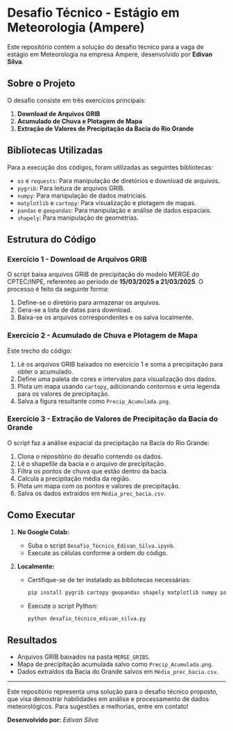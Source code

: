 # Desafio Técnico - Estágio em Meteorologia (Ampere)

Este repositório contém a solução do desafio técnico para a vaga de estágio em Meteorologia na empresa Ampere, desenvolvido por **Edivan Silva**.

## Sobre o Projeto

O desafio consiste em três exercícios principais:

1. **Download de Arquivos GRIB**
2. **Acumulado de Chuva e Plotagem de Mapa**
3. **Extração de Valores de Precipitação da Bacia do Rio Grande**

## Bibliotecas Utilizadas

Para a execução dos códigos, foram utilizadas as seguintes bibliotecas:

- `os` e `requests`: Para manipulação de diretórios e download de arquivos.
- `pygrib`: Para leitura de arquivos GRIB.
- `numpy`: Para manipulação de dados matriciais.
- `matplotlib` e `cartopy`: Para visualização e plotagem de mapas.
- `pandas` e `geopandas`: Para manipulação e análise de dados espaciais.
- `shapely`: Para manipulação de geometrias.

## Estrutura do Código

### Exercício 1 - Download de Arquivos GRIB

O script baixa arquivos GRIB de precipitação do modelo MERGE do CPTEC/INPE, referentes ao período de **15/03/2025 a 21/03/2025**. O processo é feito da seguinte forma:

1. Define-se o diretório para armazenar os arquivos.
2. Gera-se a lista de datas para download.
3. Baixa-se os arquivos correspondentes e os salva localmente.

### Exercício 2 - Acumulado de Chuva e Plotagem de Mapa

Este trecho do código:

1. Lê os arquivos GRIB baixados no exercicio 1 e soma a precipitação para obter o acumulado.
2. Define uma paleta de cores e intervalos para visualização dos dados.
3. Plota um mapa usando `cartopy`, adicionando contornos e uma legenda para os valores de precipitação.
4. Salva a figura resultante como `Precip_Acumulada.png`.

### Exercício 3 - Extração de Valores de Precipitação da Bacia do Grande

O script faz a análise espacial da precipitação na Bacia do Rio Grande:

1. Clona o repositório do desafio contendo os dados.
2. Lê o shapefile da bacia e o arquivo de precipitação.
3. Filtra os pontos de chuva que estão dentro da bacia.
4. Calcula a precipitação média da região.
5. Plota um mapa com os pontos e valores de precipitação.
6. Salva os dados extraídos em `Média_prec_bacia.csv`.

## Como Executar

1. **No Google Colab:**
   - Suba o script `Desafio_Técnico_Edivan_Silva.ipynb`.
   - Execute as células conforme a ordem do código.
   
2. **Localmente:**
   - Certifique-se de ter instalado as bibliotecas necessárias:
     ```sh
     pip install pygrib cartopy geopandas shapely matplotlib numpy pandas requests
     ```
   - Execute o script Python:
     ```sh
     python desafio_técnico_edivan_silva.py
     ```

## Resultados

- Arquivos GRIB baixados na pasta `MERGE_GRIBS`.
- Mapa de precipitação acumulada salvo como `Precip_Acumulada.png`.
- Dados extraídos da Bacia do Grande salvos em `Média_prec_bacia.csv`.

---

Este repositório representa uma solução para o desafio técnico proposto, que visa demostrar habilidades em análise e processamento de dados meteorológicos. Para sugestões e melhorias, entre em contato!

**Desenvolvido por:** *Edivan Silva*

